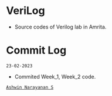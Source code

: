 # VeriLog

- Source codes of Verilog lab in Amrita.

# Commit Log

`23-02-2023` 
- Commited Week_1, Week_2 code.

[`Ashwin Narayanan S`](https://ashrockzzz2003.github.io/portfolio/)
